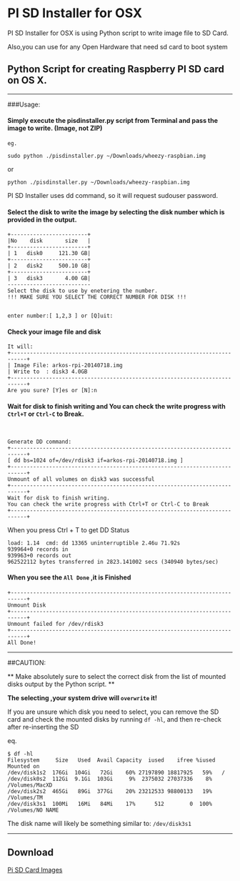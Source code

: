 # PI SD Installer for OSX

PI SD Installer for OSX is using Python script to write image file to SD Card.

Also,you can use for any Open Hardware that need sd card to boot system

## Python Script for creating Raspberry PI SD card on OS X.

---

###Usage:

#### Simply execute the pisdinstaller.py script from Terminal and pass the image to write. (Image, not ZIP)

	eg.

```
sudo python ./pisdinstaller.py ~/Downloads/wheezy-raspbian.img
```

or

```
python ./pisdinstaller.py ~/Downloads/wheezy-raspbian.img
```

PI SD Installer uses  dd command, so it will request sudouser password.

#### Select the disk to write the image by selecting the disk number which is provided in the output.
```
+------------------------+
|No    disk       size   |
+------------------------+
| 1   disk0     121.30 GB|
+------------------------+
| 2   disk2     500.10 GB|
+------------------------+
| 3   disk3       4.00 GB|
--------------------------
Select the disk to use by enetering the number.
!!! MAKE SURE YOU SELECT THE CORRECT NUMBER FOR DISK !!!


enter number:[ 1,2,3 ] or [Q]uit:
```
#### Check your image file and disk

```
It will:
+---------------------------------------------------------------------------+
| Image File: arkos-rpi-20140718.img
| Write to  : disk3 4.0GB
+---------------------------------------------------------------------------+
Are you sure? [Y]es or [N]:n
```

#### Wait for disk to finish writing and You can check the write progress with `Ctrl+T` or `Ctrl-C` to Break.

```


Generate DD command:
+---------------------------------------------------------------------------+
[ dd bs=1024 of=/dev/rdisk3 if=arkos-rpi-20140718.img ]
+---------------------------------------------------------------------------+
Unmount of all volumes on disk3 was successful
+---------------------------------------------------------------------------+
Wait for disk to finish writing.
You can check the write progress with Ctrl+T or Ctrl-C to Break
+---------------------------------------------------------------------------+
```

When you press Ctrl + T to get DD Status

```
load: 1.14  cmd: dd 13365 uninterruptible 2.46u 71.92s
939964+0 records in
939963+0 records out
962522112 bytes transferred in 2823.141002 secs (340940 bytes/sec)
```


#### When you see the `All Done` ,it is Finished

```
+---------------------------------------------------------------------------+
Unmount Disk
+---------------------------------------------------------------------------+
Unmount failed for /dev/rdisk3
+---------------------------------------------------------------------------+
All Done!
```

---

##CAUTION:

** Make absolutely sure to select the correct disk from the list of mounted disks output by the Python script. **

**The selecting ,your system drive will `overwrite` it!**

If you are unsure which disk you need to select, you can remove the SD card and check the mounted disks by running `df -hl`, and then re-check after re-inserting the SD

eq.

```
$ df -hl
Filesystem     Size   Used  Avail Capacity  iused    ifree %iused  Mounted on
/dev/disk1s2  176Gi  104Gi   72Gi    60% 27197890 18817925   59%   /
/dev/disk0s2  112Gi  9.1Gi  103Gi     9%  2375032 27037336    8%   /Volumes/MacXD
/dev/disk2s2  465Gi   89Gi  377Gi    20% 23212533 98800133   19%   /Volumes/TM
/dev/disk3s1  100Mi   16Mi   84Mi    17%      512        0  100%   /Volumes/NO NAME
```
The disk name will likely be something similar to: `/dev/disk3s1`

---

## Download

[Pi SD Card Images](http://www.raspberrypi.org/downloads)